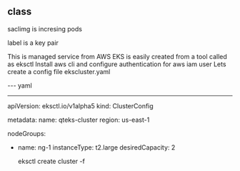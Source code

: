 class
---
 saclimg is incresing pods


 label is a key pair
    

This is managed service from AWS
EKS is easily created from a tool called as eksctl
Install aws cli and configure authentication for aws iam user
Lets create a config file ekscluster.yaml

--- yaml

---
apiVersion: eksctl.io/v1alpha5
kind: ClusterConfig

metadata:
  name: qteks-cluster
  region: us-east-1

nodeGroups:
  - name: ng-1
    instanceType: t2.large
    desiredCapacity: 2


    eksctl create cluster -f <clustername>